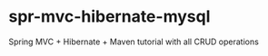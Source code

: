 spr-mvc-hibernate-mysql
===========

Spring MVC + Hibernate + Maven tutorial with all CRUD operations
